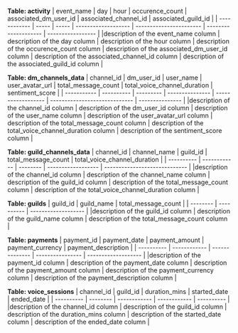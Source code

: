 **Table: activity**
| event_name | day | hour | occurence_count | associated_dm_user_id | associated_channel_id | associated_guild_id |
| ------------ | ----- | ----- | ------------------- | ----------------------- | -------------------- | ----------------- |
|description of the event_name column | description of the day column | description of the hour column | description of the occurence_count column | description of the associated_dm_user_id column | description of the associated_channel_id column | description of the associated_guild_id column |

**Table: dm_channels_data**
| channel_id | dm_user_id | user_name | user_avatar_url | total_message_count | total_voice_channel_duration | sentiment_score |
| ----------- | ---------- | --------- | --------------- | ------------------ | ----------------------------- | --------------- |
|description of the channel_id column | description of the dm_user_id column | description of the user_name column | description of the user_avatar_url column | description of the total_message_count column | description of the total_voice_channel_duration column | description of the sentiment_score column |

**Table: guild_channels_data**
| channel_id | channel_name | guild_id | total_message_count | total_voice_channel_duration |
| ---------- | ------------ | -------- | ------------------ | ----------------------------- |
|description of the channel_id column | description of the channel_name column | description of the guild_id column | description of the total_message_count column | description of the total_voice_channel_duration column |

**Table: guilds**
| guild_id | guild_name | total_message_count |
| -------- | ---------- | ------------------- |
|description of the guild_id column | description of the guild_name column | description of the total_message_count column |

**Table: payments**
| payment_id | payment_date | payment_amount | payment_currency | payment_description |
| ---------- | ------------ | -------------- | ---------------- | ------------------- |
|description of the payment_id column | description of the payment_date column | description of the payment_amount column | description of the payment_currency column | description of the payment_description column |

**Table: voice_sessions**
| channel_id | guild_id | duration_mins | started_date | ended_date |
| ---------- | -------- | ------------ | ------------ | ---------- |
|description of the channel_id column | description of the guild_id column | description of the duration_mins column | description of the started_date column | description of the ended_date column |